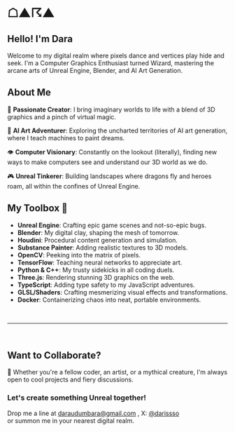 # ☖▲☈▲

## Hello! I'm Dara 

Welcome to my digital realm where pixels dance and vertices play hide and seek. 
I'm a Computer Graphics Enthusiast turned Wizard, mastering the arcane arts of Unreal Engine, Blender, and AI Art Generation.

## About Me

🎨 **Passionate Creator**: I bring imaginary worlds to life with a blend of 3D graphics and a pinch of virtual magic.

🤖 **AI Art Adventurer**: Exploring the uncharted territories of AI art generation, where I teach machines to paint dreams.

👁️ **Computer Visionary**: Constantly on the lookout (literally), finding new ways to make computers see and understand our 3D world as we do.

🎮 **Unreal Tinkerer**: Building landscapes where dragons fly and heroes roam, all within the confines of Unreal Engine.

## My Toolbox 🧰

- **Unreal Engine**: Crafting epic game scenes and not-so-epic bugs.
- **Blender**: My digital clay, shaping the mesh of tomorrow.
- **Houdini**: Procedural content generation and simulation.
- **Substance Painter**: Adding realistic textures to 3D models.
- **OpenCV**: Peeking into the matrix of pixels.
- **TensorFlow**: Teaching neural networks to appreciate art.
- **Python & C++**: My trusty sidekicks in all coding duels.
- **Three.js**: Rendering stunning 3D graphics on the web.
- **TypeScript**: Adding type safety to my JavaScript adventures.
- **GLSL/Shaders**: Crafting mesmerizing visual effects and transformations.
- **Docker**: Containerizing chaos into neat, portable environments.



<br>
<hr>
<br>


## Want to Collaborate?

👾 Whether you're a fellow coder, an artist, or a mythical creature, I'm always open to cool projects and fiery discussions. 

### Let's create something Unreal together!
Drop me a line at [daraudumbara@gmail.com](mailto:daraudumbara@gmail.com) , 
X: [@darissso](https://x.com/darissso) <br> or summon me in your nearest digital realm.




